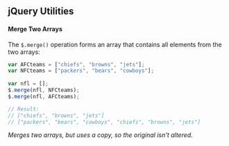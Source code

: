 ## jQuery Utilities

#### Merge Two Arrays
The `$.merge()` operation forms an array that contains all elements from the two arrays:
```javascript
var AFCteams = ["chiefs", "browns", "jets"];
var NFCteams = ["packers", "bears", "cowboys"];
	
var nfl = [];
$.merge(nfl, NFCteams);
$.merge(nfl, AFCteams);

// Result:
// ["chiefs", "browns", "jets"]
// ["packers", "bears", "cowboys", "chiefs", "browns", "jets"]
```
*Merges two arrays, but uses a copy, so the original isn't altered.*

